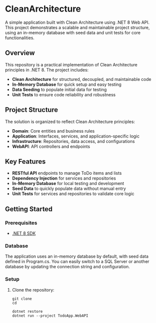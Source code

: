 # CleanArchitecture

A simple application built with Clean Architecture using .NET 8 Web API. This project demonstrates a scalable and maintainable project structure, using an in-memory database with seed data and unit tests for core functionalities.

## Overview

This repository is a practical implementation of Clean Architecture principles in .NET 8. The project includes:
- **Clean Architecture** for structured, decoupled, and maintainable code
- **In-Memory Database** for quick setup and easy testing
- **Data Seeding** to populate initial data for testing
- **Unit Tests** to ensure code reliability and robustness

## Project Structure

The solution is organized to reflect Clean Architecture principles:

- **Domain**: Core entities and business rules
- **Application**: Interfaces, services, and application-specific logic
- **Infrastructure**: Repositories, data access, and configurations
- **WebAPI**: API controllers and endpoints

## Key Features

- **RESTful API** endpoints to manage ToDo items and lists
- **Dependency Injection** for services and repositories
- **In-Memory Database** for local testing and development
- **Seed Data** to quickly populate data without manual entry
- **Unit Tests** for services and repositories to validate core logic

## Getting Started

### Prerequisites

- [.NET 8 SDK](https://dotnet.microsoft.com/download/dotnet/8.0)

### Database
The application uses an in-memory database by default, with seed data defined in Program.cs. You can easily switch to a SQL Server or another database by updating the connection string and configuration.

### Setup

1. Clone the repository:
   ```
   git clone 
   cd 

   dotnet restore
   dotnet run --project TodoApp.WebAPI

